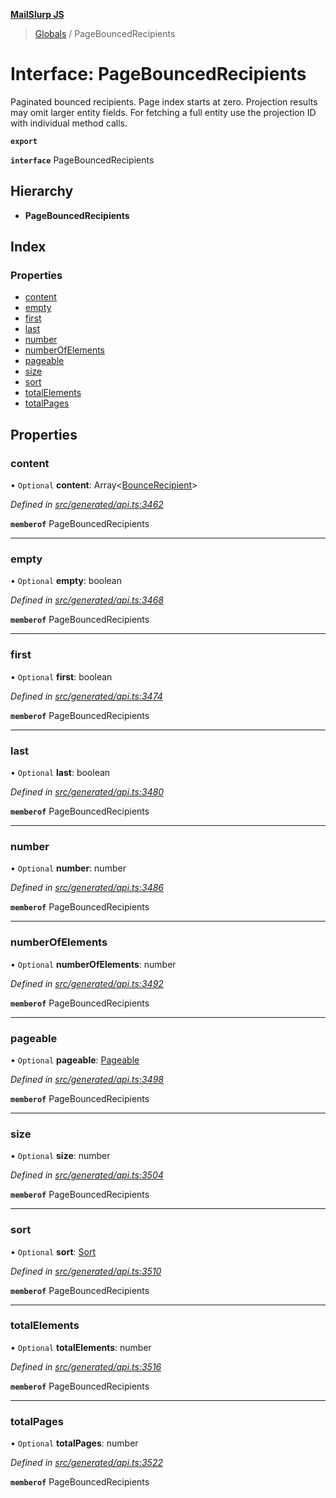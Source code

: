 **[MailSlurp JS](../README.md)**

> [Globals](../README.md) / PageBouncedRecipients

# Interface: PageBouncedRecipients

Paginated bounced recipients. Page index starts at zero. Projection results may omit larger entity fields. For fetching a full entity use the projection ID with individual method calls.

**`export`** 

**`interface`** PageBouncedRecipients

## Hierarchy

* **PageBouncedRecipients**

## Index

### Properties

* [content](pagebouncedrecipients.md#content)
* [empty](pagebouncedrecipients.md#empty)
* [first](pagebouncedrecipients.md#first)
* [last](pagebouncedrecipients.md#last)
* [number](pagebouncedrecipients.md#number)
* [numberOfElements](pagebouncedrecipients.md#numberofelements)
* [pageable](pagebouncedrecipients.md#pageable)
* [size](pagebouncedrecipients.md#size)
* [sort](pagebouncedrecipients.md#sort)
* [totalElements](pagebouncedrecipients.md#totalelements)
* [totalPages](pagebouncedrecipients.md#totalpages)

## Properties

### content

• `Optional` **content**: Array\<[BounceRecipient](bouncerecipient.md)>

*Defined in [src/generated/api.ts:3462](https://github.com/mailslurp/mailslurp-client/blob/2c659a7/src/generated/api.ts#L3462)*

**`memberof`** PageBouncedRecipients

___

### empty

• `Optional` **empty**: boolean

*Defined in [src/generated/api.ts:3468](https://github.com/mailslurp/mailslurp-client/blob/2c659a7/src/generated/api.ts#L3468)*

**`memberof`** PageBouncedRecipients

___

### first

• `Optional` **first**: boolean

*Defined in [src/generated/api.ts:3474](https://github.com/mailslurp/mailslurp-client/blob/2c659a7/src/generated/api.ts#L3474)*

**`memberof`** PageBouncedRecipients

___

### last

• `Optional` **last**: boolean

*Defined in [src/generated/api.ts:3480](https://github.com/mailslurp/mailslurp-client/blob/2c659a7/src/generated/api.ts#L3480)*

**`memberof`** PageBouncedRecipients

___

### number

• `Optional` **number**: number

*Defined in [src/generated/api.ts:3486](https://github.com/mailslurp/mailslurp-client/blob/2c659a7/src/generated/api.ts#L3486)*

**`memberof`** PageBouncedRecipients

___

### numberOfElements

• `Optional` **numberOfElements**: number

*Defined in [src/generated/api.ts:3492](https://github.com/mailslurp/mailslurp-client/blob/2c659a7/src/generated/api.ts#L3492)*

**`memberof`** PageBouncedRecipients

___

### pageable

• `Optional` **pageable**: [Pageable](pageable.md)

*Defined in [src/generated/api.ts:3498](https://github.com/mailslurp/mailslurp-client/blob/2c659a7/src/generated/api.ts#L3498)*

**`memberof`** PageBouncedRecipients

___

### size

• `Optional` **size**: number

*Defined in [src/generated/api.ts:3504](https://github.com/mailslurp/mailslurp-client/blob/2c659a7/src/generated/api.ts#L3504)*

**`memberof`** PageBouncedRecipients

___

### sort

• `Optional` **sort**: [Sort](sort.md)

*Defined in [src/generated/api.ts:3510](https://github.com/mailslurp/mailslurp-client/blob/2c659a7/src/generated/api.ts#L3510)*

**`memberof`** PageBouncedRecipients

___

### totalElements

• `Optional` **totalElements**: number

*Defined in [src/generated/api.ts:3516](https://github.com/mailslurp/mailslurp-client/blob/2c659a7/src/generated/api.ts#L3516)*

**`memberof`** PageBouncedRecipients

___

### totalPages

• `Optional` **totalPages**: number

*Defined in [src/generated/api.ts:3522](https://github.com/mailslurp/mailslurp-client/blob/2c659a7/src/generated/api.ts#L3522)*

**`memberof`** PageBouncedRecipients
